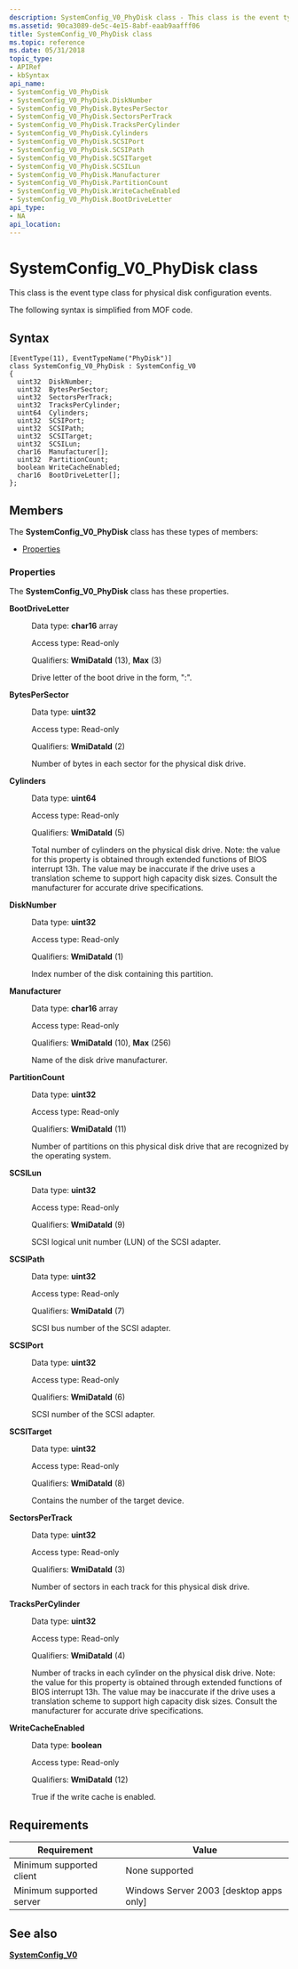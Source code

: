 ```yaml
---
description: SystemConfig_V0_PhyDisk class - This class is the event type class for physical disk configuration events.
ms.assetid: 90ca3089-de5c-4e15-8abf-eaab9aafff06
title: SystemConfig_V0_PhyDisk class
ms.topic: reference
ms.date: 05/31/2018
topic_type: 
- APIRef
- kbSyntax
api_name: 
- SystemConfig_V0_PhyDisk
- SystemConfig_V0_PhyDisk.DiskNumber
- SystemConfig_V0_PhyDisk.BytesPerSector
- SystemConfig_V0_PhyDisk.SectorsPerTrack
- SystemConfig_V0_PhyDisk.TracksPerCylinder
- SystemConfig_V0_PhyDisk.Cylinders
- SystemConfig_V0_PhyDisk.SCSIPort
- SystemConfig_V0_PhyDisk.SCSIPath
- SystemConfig_V0_PhyDisk.SCSITarget
- SystemConfig_V0_PhyDisk.SCSILun
- SystemConfig_V0_PhyDisk.Manufacturer
- SystemConfig_V0_PhyDisk.PartitionCount
- SystemConfig_V0_PhyDisk.WriteCacheEnabled
- SystemConfig_V0_PhyDisk.BootDriveLetter
api_type: 
- NA
api_location: 
---
```


# SystemConfig\_V0\_PhyDisk class

This class is the event type class for physical disk configuration events.

The following syntax is simplified from MOF code.

## Syntax

``` syntax
[EventType(11), EventTypeName("PhyDisk")]
class SystemConfig_V0_PhyDisk : SystemConfig_V0
{
  uint32  DiskNumber;
  uint32  BytesPerSector;
  uint32  SectorsPerTrack;
  uint32  TracksPerCylinder;
  uint64  Cylinders;
  uint32  SCSIPort;
  uint32  SCSIPath;
  uint32  SCSITarget;
  uint32  SCSILun;
  char16  Manufacturer[];
  uint32  PartitionCount;
  boolean WriteCacheEnabled;
  char16  BootDriveLetter[];
};
```

## Members

The **SystemConfig\_V0\_PhyDisk** class has these types of members:

-   [Properties](#properties)

### Properties

The **SystemConfig\_V0\_PhyDisk** class has these properties.

<dl> <dt>

**BootDriveLetter**
</dt> <dd> <dl> <dt>

Data type: **char16** array
</dt> <dt>

Access type: Read-only
</dt> <dt>

Qualifiers: **WmiDataId** (13), **Max** (3)
</dt> </dl>

Drive letter of the boot drive in the form, "<letter>:".

</dd> <dt>

**BytesPerSector**
</dt> <dd> <dl> <dt>

Data type: **uint32**
</dt> <dt>

Access type: Read-only
</dt> <dt>

Qualifiers: **WmiDataId** (2)
</dt> </dl>

Number of bytes in each sector for the physical disk drive.

</dd> <dt>

**Cylinders**
</dt> <dd> <dl> <dt>

Data type: **uint64**
</dt> <dt>

Access type: Read-only
</dt> <dt>

Qualifiers: **WmiDataId** (5)
</dt> </dl>

Total number of cylinders on the physical disk drive. Note: the value for this property is obtained through extended functions of BIOS interrupt 13h. The value may be inaccurate if the drive uses a translation scheme to support high capacity disk sizes. Consult the manufacturer for accurate drive specifications.

</dd> <dt>

**DiskNumber**
</dt> <dd> <dl> <dt>

Data type: **uint32**
</dt> <dt>

Access type: Read-only
</dt> <dt>

Qualifiers: **WmiDataId** (1)
</dt> </dl>

Index number of the disk containing this partition.

</dd> <dt>

**Manufacturer**
</dt> <dd> <dl> <dt>

Data type: **char16** array
</dt> <dt>

Access type: Read-only
</dt> <dt>

Qualifiers: **WmiDataId** (10), **Max** (256)
</dt> </dl>

Name of the disk drive manufacturer.

</dd> <dt>

**PartitionCount**
</dt> <dd> <dl> <dt>

Data type: **uint32**
</dt> <dt>

Access type: Read-only
</dt> <dt>

Qualifiers: **WmiDataId** (11)
</dt> </dl>

Number of partitions on this physical disk drive that are recognized by the operating system.

</dd> <dt>

**SCSILun**
</dt> <dd> <dl> <dt>

Data type: **uint32**
</dt> <dt>

Access type: Read-only
</dt> <dt>

Qualifiers: **WmiDataId** (9)
</dt> </dl>

SCSI logical unit number (LUN) of the SCSI adapter.

</dd> <dt>

**SCSIPath**
</dt> <dd> <dl> <dt>

Data type: **uint32**
</dt> <dt>

Access type: Read-only
</dt> <dt>

Qualifiers: **WmiDataId** (7)
</dt> </dl>

SCSI bus number of the SCSI adapter.

</dd> <dt>

**SCSIPort**
</dt> <dd> <dl> <dt>

Data type: **uint32**
</dt> <dt>

Access type: Read-only
</dt> <dt>

Qualifiers: **WmiDataId** (6)
</dt> </dl>

SCSI number of the SCSI adapter.

</dd> <dt>

**SCSITarget**
</dt> <dd> <dl> <dt>

Data type: **uint32**
</dt> <dt>

Access type: Read-only
</dt> <dt>

Qualifiers: **WmiDataId** (8)
</dt> </dl>

Contains the number of the target device.

</dd> <dt>

**SectorsPerTrack**
</dt> <dd> <dl> <dt>

Data type: **uint32**
</dt> <dt>

Access type: Read-only
</dt> <dt>

Qualifiers: **WmiDataId** (3)
</dt> </dl>

Number of sectors in each track for this physical disk drive.

</dd> <dt>

**TracksPerCylinder**
</dt> <dd> <dl> <dt>

Data type: **uint32**
</dt> <dt>

Access type: Read-only
</dt> <dt>

Qualifiers: **WmiDataId** (4)
</dt> </dl>

Number of tracks in each cylinder on the physical disk drive. Note: the value for this property is obtained through extended functions of BIOS interrupt 13h. The value may be inaccurate if the drive uses a translation scheme to support high capacity disk sizes. Consult the manufacturer for accurate drive specifications.

</dd> <dt>

**WriteCacheEnabled**
</dt> <dd> <dl> <dt>

Data type: **boolean**
</dt> <dt>

Access type: Read-only
</dt> <dt>

Qualifiers: **WmiDataId** (12)
</dt> </dl>

True if the write cache is enabled.

</dd> </dl>

## Requirements



| Requirement | Value |
|-------------------------------------|------------------------------------------------------|
| Minimum supported client<br/> | None supported<br/>                            |
| Minimum supported server<br/> | Windows Server 2003 \[desktop apps only\]<br/> |



## See also

<dl> <dt>

[**SystemConfig\_V0**](systemconfig-v0.md)
</dt> </dl>

 

 




